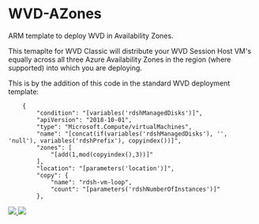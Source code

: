 # WVD-AZones
ARM template to deploy WVD in Availability Zones.

This temaplte for WVD Classic will distribute your WVD Session Host VM's equally across all three Azure Availability Zones in the region (where supported) into which you are deploying.

This is by the addition of this code in the standard WVD deployment template:

        {
            "condition": "[variables('rdshManagedDisks')]",
            "apiVersion": "2018-10-01",
            "type": "Microsoft.Compute/virtualMachines",
            "name": "[concat(if(variables('rdshManagedDisks'), '', 'null'), variables('rdshPrefix'), copyindex())]",
            "zones": [
                "[add(1,mod(copyindex(),3))]"
            ],
            "location": "[parameters('location')]",
            "copy": {
                "name": "rdsh-vm-loop",
                "count": "[parameters('rdshNumberOfInstances')]"
            },

<a href="https://portal.azure.com/#create/Microsoft.Template/uri/https%3A%2F%2Fraw.githubusercontent.com%2FTomHickling%2FWVD-AZones%2Fmaster%2FmainTemplate.json" target="_blank">
    <img src="http://azuredeploy.net/deploybutton.png"/>
</a>
<a href="http://armviz.io/#/?load=https%3A%2F%2Fraw.githubusercontent.com%2FTomHickling%2FWVD-AZones%2Fmaster%2FmainTemplate.jsonn" target="_blank">
    <img src="http://armviz.io/visualizebutton.png"/>
</a>
